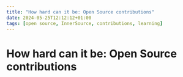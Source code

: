 ```yaml
---
title: "How hard can it be: Open Source contributions"
date: 2024-05-25T12:12:12+01:00
tags: [open source, InnerSource, contributions, learning]
---
```


# How hard can it be: Open Source contributions


